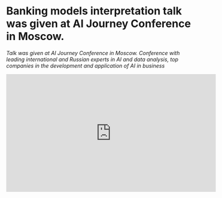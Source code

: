 # Banking models interpretation talk was given at AI Journey Conference in Moscow. 
*Talk was given at AI Journey Conference in Moscow. Conference with leading international and Russian experts in AI and data analysis, top companies in the development and application of AI in business*





<iframe width="560" height="315" src="https://www.youtube.com/embed/hnr4pkxUMpk" frameborder="0" allow="autoplay; encrypted-media" allowfullscreen></iframe>

